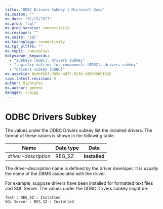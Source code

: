 ```yaml
---
title: "ODBC Drivers Subkey | Microsoft Docs"
ms.custom: ""
ms.date: "01/19/2017"
ms.prod: "sql"
ms.prod_service: connectivity
ms.reviewer: ""
ms.suite: "sql"
ms.technology: connectivity
ms.tgt_pltfrm: ""
ms.topic: conceptual
helpviewer_keywords: 
  - "subkeys [ODBC], drivers subkey"
  - "registry entries for components [ODBC], drivers subkey"
  - "drivers subkey [ODBC]"
ms.assetid: 8edbf68f-d05d-4d77-92f6-e9500008f520
caps.latest.revision: 5
author: MightyPen
ms.author: genemi
manager: craigg
---
```

# ODBC Drivers Subkey
The values under the ODBC Drivers subkey list the installed drivers. The format of these values is shown in the following table.  
  
|Name|Data type|Data|  
|----------|---------------|----------|  
|*driver-description*|REG_SZ|**Installed**|  
  
 The *driver-description* name is defined by the driver developer. It is usually the name of the DBMS associated with the driver.  
  
 For example, suppose drivers have been installed for formatted text files and SQL Server. The values under the ODBC Drivers subkey might be:  
  
```  
Text : REG_SZ : Installed  
SQL Server : REG_SZ : Installed  
```
